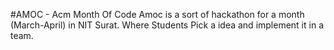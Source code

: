 #AMOC - Acm Month Of Code
Amoc is a sort of hackathon for a month (March-April) in NIT Surat.
Where Students Pick a idea and implement it in a team.

